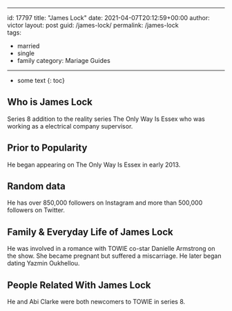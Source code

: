  ---
id: 17797
title: "James Lock"
date: 2021-04-07T20:12:59+00:00
author: victor
layout: post
guid: /james-lock/
permalink: /james-lock  
tags:
  - married
  - single
  - family
category: Mariage Guides
---

* some text
{: toc}

## Who is James Lock

Series 8 addition to the reality series The Only Way Is Essex who was working as a electrical company supervisor.

## Prior to Popularity

He began appearing on The Only Way Is Essex in early 2013.

## Random data

He has over 850,000 followers on Instagram and more than 500,000 followers on Twitter.

## Family & Everyday Life of James Lock

He was involved in a romance with TOWIE co-star Danielle Armstrong on the show. She became pregnant but suffered a miscarriage. He later began dating Yazmin Oukhellou.

## People Related With James Lock

He and Abi Clarke were both newcomers to TOWIE in series 8.
 
